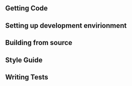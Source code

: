 

## Getting Code

## Setting up development envirionment

## Building from source

## Style Guide

## Writing Tests

